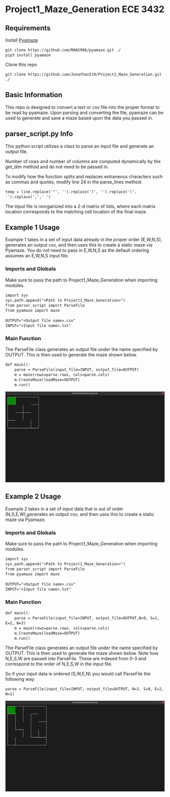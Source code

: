 # Project1_Maze_Generation ECE 3432

## Requirements
Install [Pyamaze](https://github.com/MAN1986/pyamaze)

```
git clone https://github.com/MAN1986/pyamaze.git ./
pip3 install pyamaze
```

Clone this repo
```
git clone https://github.com/JonathanI19/Project1_Maze_Generation.git ./
```

## Basic Information
This repo is designed to convert a text or csv file into the proper format to be read by pyamaze.
Upon parsing and converting the file, pyamaze can be used to generate and save a maze based upon the data you passed in.


## parser_script.py Info
This python script utilizes a class to parse an input file and generate an output file.

Number of rows and number of columns are computed dynamically by the get_dim method and do not need to be passed in.

To modify how the function splits and replaces extraneous characters such as commas and quotes, modify line 24 in the parse_lines method:
```
temp = line.replace('"', '').replace(')', '').replace('(', '').replace(',',' ')
```
The input file is reorganized into a 2-d matrix of lists, where each matrix location corresponds to the matching cell location of the final maze.


## Example 1 Usage

Example 1 takes in a set of input data already in the proper order (E,W,N,S), generates an output csv, and then uses this to create a static maze via Pyamaze. You do not need to pass in E,W,N,S as the default ordering assumes an E,W,N,S input file.

### Imports and Globals
Make sure to pass the path to Project1_Maze_Generation when importing modules.
```
import sys
sys.path.append("<Path to Project1_Maze_Generation>")
from parser_script import ParseFile
from pyamaze import maze

OUTPUT="<Output file name>.csv"
INPUT="<Input file name>.txt"
```

### Main Function
The ParseFile class generates an output file under the name specified by OUTPUT. This is then used to generate the maze shown below.
```
def main():
    parse = ParseFile(input_file=INPUT, output_file=OUTPUT)
    m = maze(rows=parse.rows, cols=parse.cols)
    m.CreateMaze(loadMaze=OUTPUT)
    m.run()
```
![Maze 1](example1/maze_generation.png)


## Example 2 Usage

Example 2 takes in a set of input data that is out of order (N,S,E,W),generates an output csv, and then uses this to create a static maze via Pyamaze.

### Imports and Globals
Make sure to pass the path to Project1_Maze_Generation when importing modules.
```
import sys
sys.path.append("<Path to Project1_Maze_Generation>")
from parser_script import ParseFile
from pyamaze import maze

OUTPUT="<Output file name>.csv"
INPUT="<Input file name>.txt"
```

### Main Function
```
def main():
    parse = ParseFile(input_file=INPUT, output_file=OUTPUT,N=0, S=1, E=2, W=3)
    m = maze(rows=parse.rows, cols=parse.cols)
    m.CreateMaze(loadMaze=OUTPUT)
    m.run()
```
The ParseFile class generates an output file under the name specified by OUTPUT. This is then used to generate the maze shown below. Note how N,E,S,W are passed into ParseFile. These are indexed from 0-3 and correspond to the order of N,E,S,W in the input file.

So if your input data is ordered (S,W,E,N) you would call ParseFile the following way:
```
parse = ParseFile(input_file=INPUT, output_file=OUTPUT, N=3, S=0, E=2, W=1)
```

![Maze 1](example2/maze_generation.png)


